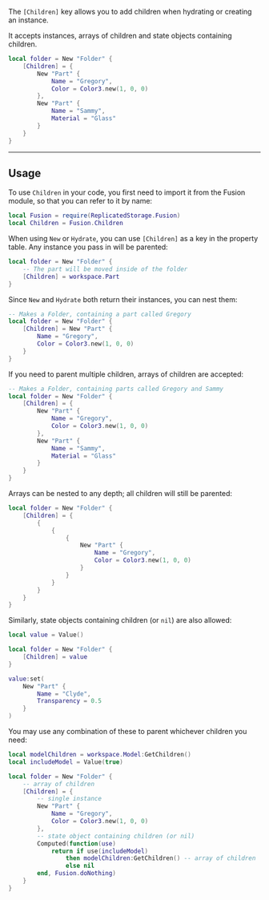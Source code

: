 The `[Children]` key allows you to add children when hydrating or creating an
instance.

It accepts instances, arrays of children and state objects containing children.

```Lua
local folder = New "Folder" {
    [Children] = {
        New "Part" {
            Name = "Gregory",
            Color = Color3.new(1, 0, 0)
        },
        New "Part" {
            Name = "Sammy",
            Material = "Glass"
        }
    }
}
```

-----

## Usage

To use `Children` in your code, you first need to import it from the Fusion
module, so that you can refer to it by name:

```Lua linenums="1" hl_lines="2"
local Fusion = require(ReplicatedStorage.Fusion)
local Children = Fusion.Children
```

When using `New` or `Hydrate`, you can use `[Children]` as a key in the property
table. Any instance you pass in will be parented:

```Lua
local folder = New "Folder" {
    -- The part will be moved inside of the folder
    [Children] = workspace.Part
}
```

Since `New` and `Hydrate` both return their instances, you can nest them:

```Lua
-- Makes a Folder, containing a part called Gregory
local folder = New "Folder" {
    [Children] = New "Part" {
        Name = "Gregory",
        Color = Color3.new(1, 0, 0)
    }
}
```

If you need to parent multiple children, arrays of children are accepted:

```Lua
-- Makes a Folder, containing parts called Gregory and Sammy
local folder = New "Folder" {
    [Children] = {
        New "Part" {
            Name = "Gregory",
            Color = Color3.new(1, 0, 0)
        },
        New "Part" {
            Name = "Sammy",
            Material = "Glass"
        }
    }
}
```

Arrays can be nested to any depth; all children will still be parented:

```Lua
local folder = New "Folder" {
    [Children] = {
        {
            {
                {
                    New "Part" {
                        Name = "Gregory",
                        Color = Color3.new(1, 0, 0)
                    }
                }
            }
        }
    }
}
```

Similarly, state objects containing children (or `nil`) are also allowed:

```Lua
local value = Value()

local folder = New "Folder" {
    [Children] = value
}

value:set(
    New "Part" {
        Name = "Clyde",
        Transparency = 0.5
    }
)
```

You may use any combination of these to parent whichever children you need:

```Lua
local modelChildren = workspace.Model:GetChildren()
local includeModel = Value(true)

local folder = New "Folder" {
    -- array of children
    [Children] = {
        -- single instance
        New "Part" {
            Name = "Gregory",
            Color = Color3.new(1, 0, 0)
        },
        -- state object containing children (or nil)
        Computed(function(use)
            return if use(includeModel)
                then modelChildren:GetChildren() -- array of children
                else nil
        end, Fusion.doNothing)
    }
}
```
